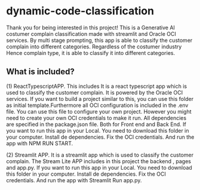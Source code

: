 # dynamic-code-classification

Thank you for being interested in this project! This is a Generative AI costumer complain classification made with streamlit and Oracle OCI services.
By multi stage prompting, this app is able to classify the customer complain into different categories. Regardless of the costumer industry Hence complain type, it is able to classify it into different categories.

## What is included?

(1) ReactTypescriptAPP. This includes  It is a react typescript app which is used to classify the customer complain. It is powered by the Oracle OCI services. If you want to build a project similar to this, you can use this folder as initial template.Furthermore all OCI configuration is included in the .env file. You can use this file to configure your own project. However you might need to create your own OCI credentials to make it run. All dependencies are specified in the package.json file. Both for Front end and Back End. If you want to run this app in your Local. You need to download this folder in your computer. Install de dependencies. Fix the OCI credentials. And run the app with NPM RUN START.


(2) Streamlit APP. It is a streamlit app which is used to classify the customer complain. The Stream Lite APP includes in this project the backend , pages and app.py. If you want to run this app in your Local. You need to download this folder in your computer. Install de dependencies. Fix the OCI credentials. And run the app with Streamlit Run app.py.

